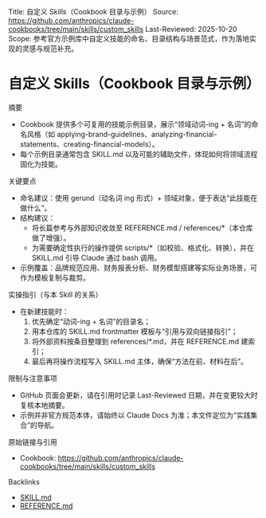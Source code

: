 Title: 自定义 Skills（Cookbook 目录与示例）
Source: https://github.com/anthropics/claude-cookbooks/tree/main/skills/custom_skills
Last-Reviewed: 2025-10-20
Scope: 参考官方示例库中自定义技能的命名、目录结构与场景范式，作为落地实现的灵感与规范补充。

# 自定义 Skills（Cookbook 目录与示例）

摘要
- Cookbook 提供多个可复用的技能示例目录，展示“领域动词-ing + 名词”的命名风格（如 applying-brand-guidelines、analyzing-financial-statements、creating-financial-models）。
- 每个示例目录通常包含 SKILL.md 以及可能的辅助文件，体现如何将领域流程固化为技能。

关键要点
- 命名建议：使用 gerund（动名词 ing 形式）+ 领域对象，便于表达“此技能在做什么”。
- 结构建议：
  - 将长篇参考与外部知识收敛至 REFERENCE.md / references/*（本仓库做了增强）。
  - 为需要确定性执行的操作提供 scripts/*（如校验、格式化、转换），并在 SKILL.md 引导 Claude 通过 bash 调用。
- 示例覆盖：品牌规范应用、财务报表分析、财务模型搭建等实际业务场景，可作为模板复制与裁剪。

实操指引（与本 Skill 的关系）
- 在新建技能时：
  1) 优先确定“动词-ing + 名词”的目录名；
  2) 用本仓库的 SKILL.md frontmatter 模板与“引用与双向链接指引”；
  3) 将外部资料按条目整理到 references/*.md，并在 REFERENCE.md 建索引；
  4) 最后再将操作流程写入 SKILL.md 主体，确保“方法在前、材料在后”。

限制与注意事项
- GitHub 页面会更新，请在引用时记录 Last-Reviewed 日期，并在变更较大时复核本地摘要。
- 示例并非官方规范本体，请始终以 Claude Docs 为准；本文件定位为“实践集合”的导航。

原始链接与引用
- Cookbook: https://github.com/anthropics/claude-cookbooks/tree/main/skills/custom_skills

Backlinks
- [SKILL.md](../SKILL.md#引用与双向链接指引)
- [REFERENCE.md](../REFERENCE.md)
